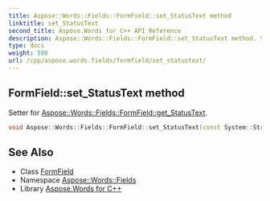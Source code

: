 ```yaml
---
title: Aspose::Words::Fields::FormField::set_StatusText method
linktitle: set_StatusText
second_title: Aspose.Words for C++ API Reference
description: Aspose::Words::Fields::FormField::set_StatusText method. Setter for Aspose::Words::Fields::FormField::get_StatusText in C++.
type: docs
weight: 508
url: /cpp/aspose.words.fields/formfield/set_statustext/
---
```

## FormField::set_StatusText method


Setter for [Aspose::Words::Fields::FormField::get_StatusText](../get_statustext/).

```cpp
void Aspose::Words::Fields::FormField::set_StatusText(const System::String &value)
```

## See Also

* Class [FormField](../)
* Namespace [Aspose::Words::Fields](../../)
* Library [Aspose.Words for C++](../../../)
